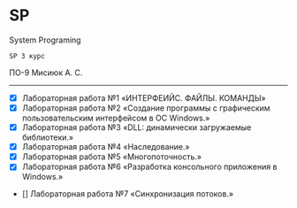 # SP

System Programing

` SP 3 курс `

ПО-9 Мисиюк А. С.

---

- [x] Лабораторная работа №1 «ИНТЕРФЕИЙС. ФАЙЛЫ. КОМАНДЫ»
- [x] Лабораторная работа №2 «Создание программы с графическим пользовательским интерфейсом в ОС Windows.»
- [x] Лабораторная работа №3 «DLL: динамически загружаемые библиотеки.»
- [x] Лабораторная работа №4 «Наследование.»
- [x] Лабораторная работа №5 «Многопоточность.»
- [x] Лабораторная работа №6 «Разработка консольного приложения в Windows.»
- [] Лабораторная работа №7 «Синхронизация потоков.»
